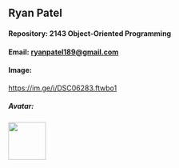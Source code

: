 ## Ryan Patel

#### Repository: 2143 Object-Oriented Programming

#### Email: ryanpatel189@gmail.com

#### Image: 

[https://im.ge/i/DSC06283.ftwbo1
](url)
##### Avatar: 

<img src="https://www.google.com/url?sa=i&url=https%3A%2F%2Fwww.nflshop.com%2Fseattle-seahawks%2Fseattle-seahawks-helmet-lamp%2Ft-25156097%2Bp-6031852162577%2Bz-9-4013064775&psig=AOvVaw3OTe0p6kQoxgIr1s-ESGgc&ust=1724789232690000&source=images&cd=vfe&opi=89978449&ved=0CBQQjRxqFwoTCLCUqd-6k4gDFQAAAAAdAAAAABAE" width="75">
